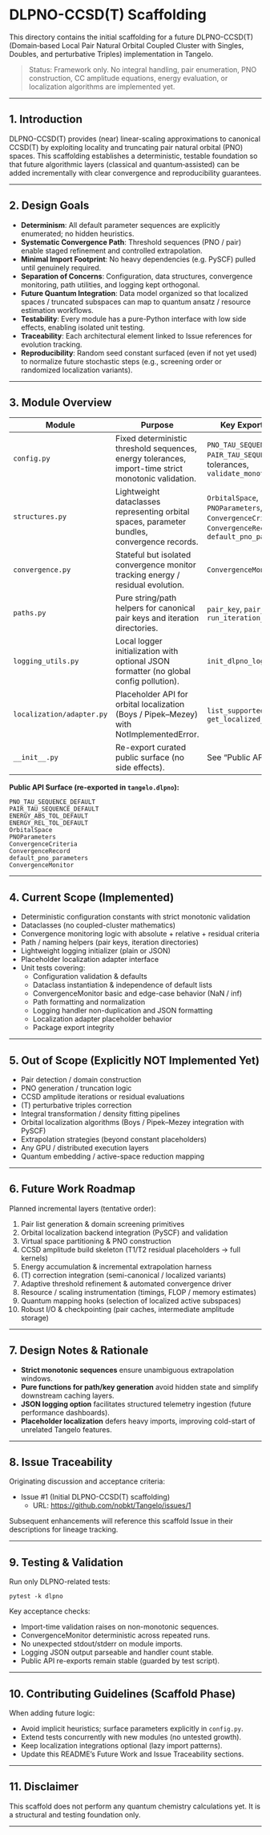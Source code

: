 # DLPNO-CCSD(T) Scaffolding

This directory contains the initial scaffolding for a future DLPNO-CCSD(T) (Domain‑based Local Pair Natural Orbital Coupled Cluster with Singles, Doubles, and perturbative Triples) implementation in Tangelo.

> Status: Framework only. No integral handling, pair enumeration, PNO construction, CC amplitude equations, energy evaluation, or localization algorithms are implemented yet.

---

## 1. Introduction

DLPNO-CCSD(T) provides (near) linear-scaling approximations to canonical CCSD(T) by exploiting locality and truncating pair natural orbital (PNO) spaces. This scaffolding establishes a deterministic, testable foundation so that future algorithmic layers (classical and quantum‑assisted) can be added incrementally with clear convergence and reproducibility guarantees.

---

## 2. Design Goals

- **Determinism**: All default parameter sequences are explicitly enumerated; no hidden heuristics.
- **Systematic Convergence Path**: Threshold sequences (PNO / pair) enable staged refinement and controlled extrapolation.
- **Minimal Import Footprint**: No heavy dependencies (e.g. PySCF) pulled until genuinely required.
- **Separation of Concerns**: Configuration, data structures, convergence monitoring, path utilities, and logging kept orthogonal.
- **Future Quantum Integration**: Data model organized so that localized spaces / truncated subspaces can map to quantum ansatz / resource estimation workflows.
- **Testability**: Every module has a pure-Python interface with low side effects, enabling isolated unit testing.
- **Traceability**: Each architectural element linked to Issue references for evolution tracking.
- **Reproducibility**: Random seed constant surfaced (even if not yet used) to normalize future stochastic steps (e.g., screening order or randomized localization variants).

---

## 3. Module Overview

| Module | Purpose | Key Exports / Notes |
| ------ | ------- | ------------------- |
| `config.py` | Fixed deterministic threshold sequences, energy tolerances, import-time strict monotonic validation. | `PNO_TAU_SEQUENCE_DEFAULT`, `PAIR_TAU_SEQUENCE_DEFAULT`, tolerances, `validate_monotonic` |
| `structures.py` | Lightweight dataclasses representing orbital spaces, parameter bundles, convergence records. | `OrbitalSpace`, `PNOParameters`, `ConvergenceCriteria`, `ConvergenceRecord`, `default_pno_parameters` |
| `convergence.py` | Stateful but isolated convergence monitor tracking energy / residual evolution. | `ConvergenceMonitor` |
| `paths.py` | Pure string/path helpers for canonical pair keys and iteration directories. | `pair_key`, `pair_cache_dir`, `run_iteration_dir` |
| `logging_utils.py` | Local logger initialization with optional JSON formatter (no global config pollution). | `init_dlpno_logger` |
| `localization/adapter.py` | Placeholder API for orbital localization (Boys / Pipek–Mezey) with NotImplementedError. | `list_supported_methods`, `get_localized_orbitals` |
| `__init__.py` | Re-export curated public surface (no side effects). | See “Public API” below |

**Public API Surface (re-exported in `tangelo.dlpno`):**
```
PNO_TAU_SEQUENCE_DEFAULT
PAIR_TAU_SEQUENCE_DEFAULT
ENERGY_ABS_TOL_DEFAULT
ENERGY_REL_TOL_DEFAULT
OrbitalSpace
PNOParameters
ConvergenceCriteria
ConvergenceRecord
default_pno_parameters
ConvergenceMonitor
```

---

## 4. Current Scope (Implemented)

- Deterministic configuration constants with strict monotonic validation
- Dataclasses (no coupled-cluster mathematics)
- Convergence monitoring logic with absolute + relative + residual criteria
- Path / naming helpers (pair keys, iteration directories)
- Lightweight logging initializer (plain or JSON)
- Placeholder localization adapter interface
- Unit tests covering:
  - Configuration validation & defaults
  - Dataclass instantiation & independence of default lists
  - ConvergenceMonitor basic and edge-case behavior (NaN / inf)
  - Path formatting and normalization
  - Logging handler non-duplication and JSON formatting
  - Localization adapter placeholder behavior
  - Package export integrity

---

## 5. Out of Scope (Explicitly NOT Implemented Yet)

- Pair detection / domain construction
- PNO generation / truncation logic
- CCSD amplitude iterations or residual evaluations
- (T) perturbative triples correction
- Integral transformation / density fitting pipelines
- Orbital localization algorithms (Boys / Pipek–Mezey integration with PySCF)
- Extrapolation strategies (beyond constant placeholders)
- Any GPU / distributed execution layers
- Quantum embedding / active-space reduction mapping

---

## 6. Future Work Roadmap

Planned incremental layers (tentative order):

1. Pair list generation & domain screening primitives
2. Orbital localization backend integration (PySCF) and validation
3. Virtual space partitioning & PNO construction
4. CCSD amplitude build skeleton (T1/T2 residual placeholders → full kernels)
5. Energy accumulation & incremental extrapolation harness
6. (T) correction integration (semi-canonical / localized variants)
7. Adaptive threshold refinement & automated convergence driver
8. Resource / scaling instrumentation (timings, FLOP / memory estimates)
9. Quantum mapping hooks (selection of localized active subspaces)
10. Robust I/O & checkpointing (pair caches, intermediate amplitude storage)

---

## 7. Design Notes & Rationale

- **Strict monotonic sequences** ensure unambiguous extrapolation windows.
- **Pure functions for path/key generation** avoid hidden state and simplify downstream caching layers.
- **JSON logging option** facilitates structured telemetry ingestion (future performance dashboards).
- **Placeholder localization** defers heavy imports, improving cold-start of unrelated Tangelo features.

---

## 8. Issue Traceability

Originating discussion and acceptance criteria:  
- Issue #1 (Initial DLPNO-CCSD(T) scaffolding)  
  - URL: https://github.com/nobkt/Tangelo/issues/1

Subsequent enhancements will reference this scaffold Issue in their descriptions for lineage tracking.

---

## 9. Testing & Validation

Run only DLPNO-related tests:
```
pytest -k dlpno
```

Key acceptance checks:
- Import-time validation raises on non-monotonic sequences.
- ConvergenceMonitor deterministic across repeated runs.
- No unexpected stdout/stderr on module imports.
- Logging JSON output parseable and handler count stable.
- Public API re-exports remain stable (guarded by test script).

---

## 10. Contributing Guidelines (Scaffold Phase)

When adding future logic:
- Avoid implicit heuristics; surface parameters explicitly in `config.py`.
- Extend tests concurrently with new modules (no untested growth).
- Keep localization integrations optional (lazy import patterns).
- Update this README’s Future Work and Issue Traceability sections.

---

## 11. Disclaimer

This scaffold does not perform any quantum chemistry calculations yet. It is a structural and testing foundation only.

---